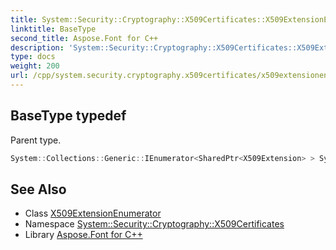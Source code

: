 ```yaml
---
title: System::Security::Cryptography::X509Certificates::X509ExtensionEnumerator::BaseType typedef
linktitle: BaseType
second_title: Aspose.Font for C++
description: 'System::Security::Cryptography::X509Certificates::X509ExtensionEnumerator::BaseType typedef. Parent type in C++.'
type: docs
weight: 200
url: /cpp/system.security.cryptography.x509certificates/x509extensionenumerator/basetype/
---
```

## BaseType typedef


Parent type.

```cpp
System::Collections::Generic::IEnumerator<SharedPtr<X509Extension> > System::Security::Cryptography::X509Certificates::X509ExtensionEnumerator::BaseType
```

## See Also

* Class [X509ExtensionEnumerator](../)
* Namespace [System::Security::Cryptography::X509Certificates](../../)
* Library [Aspose.Font for C++](../../../)
